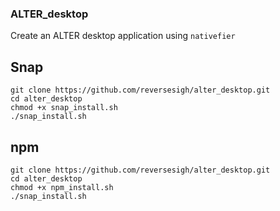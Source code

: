 ### ALTER_desktop  
Create an ALTER desktop application using `nativefier`  
  
## Snap  
`git clone https://github.com/reversesigh/alter_desktop.git`  
`cd alter_desktop`  
`chmod +x snap_install.sh`  
`./snap_install.sh`  
  
## npm  
`git clone https://github.com/reversesigh/alter_desktop.git`  
`cd alter_desktop`  
`chmod +x npm_install.sh`  
`./snap_install.sh` 
